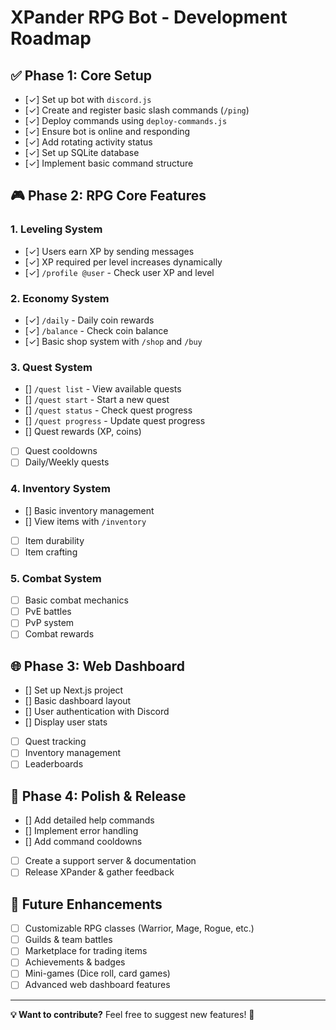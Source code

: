 # XPander RPG Bot - Development Roadmap

## ✅ Phase 1: Core Setup
- [✓] Set up bot with `discord.js`
- [✓] Create and register basic slash commands (`/ping`)
- [✓] Deploy commands using `deploy-commands.js`
- [✓] Ensure bot is online and responding
- [✓] Add rotating activity status
- [✓] Set up SQLite database
- [✓] Implement basic command structure

## 🎮 Phase 2: RPG Core Features
### **1. Leveling System**
- [✓] Users earn XP by sending messages
- [✓] XP required per level increases dynamically
- [✓] `/profile @user` - Check user XP and level

### **2. Economy System**
- [✓] `/daily` - Daily coin rewards
- [✓] `/balance` - Check coin balance
- [✓] Basic shop system with `/shop` and `/buy`

### **3. Quest System**
- [] `/quest list` - View available quests
- [] `/quest start` - Start a new quest
- [] `/quest status` - Check quest progress
- [] `/quest progress` - Update quest progress
- [] Quest rewards (XP, coins)
- [ ] Quest cooldowns
- [ ] Daily/Weekly quests

### **4. Inventory System**
- [] Basic inventory management
- [] View items with `/inventory`
- [ ] Item durability
- [ ] Item crafting

### **5. Combat System**
- [ ] Basic combat mechanics
- [ ] PvE battles
- [ ] PvP system
- [ ] Combat rewards

## 🌐 Phase 3: Web Dashboard
- [] Set up Next.js project
- [] Basic dashboard layout
- [] User authentication with Discord
- [] Display user stats
- [ ] Quest tracking
- [ ] Inventory management
- [ ] Leaderboards

## 📱 Phase 4: Polish & Release
- [] Add detailed help commands
- [] Implement error handling
- [] Add command cooldowns
- [ ] Create a support server & documentation
- [ ] Release XPander & gather feedback

## 🎯 Future Enhancements
- [ ] Customizable RPG classes (Warrior, Mage, Rogue, etc.)
- [ ] Guilds & team battles
- [ ] Marketplace for trading items
- [ ] Achievements & badges
- [ ] Mini-games (Dice roll, card games)
- [ ] Advanced web dashboard features

---

**💡 Want to contribute?** Feel free to suggest new features! 🚀